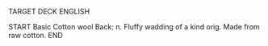 TARGET DECK
ENGLISH

START
Basic
Cotton wool
Back: n. Fluffy wadding of a kind orig. Made from raw cotton.
END
